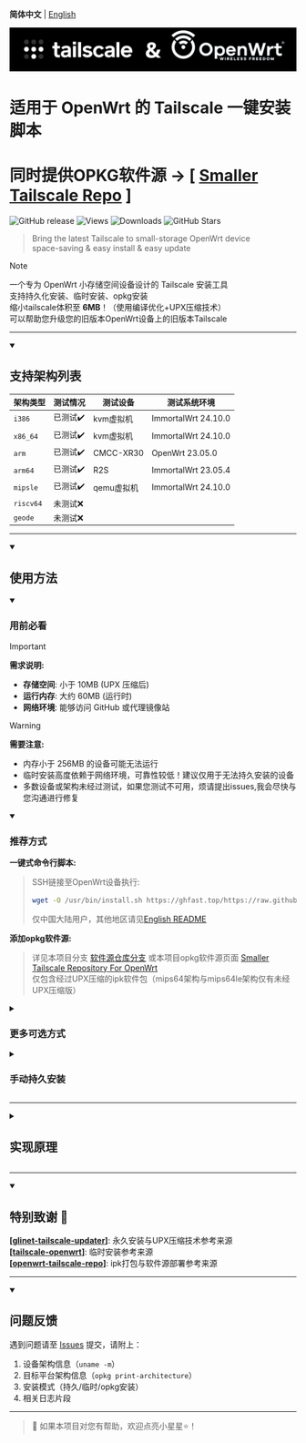 **简体中文** | [English](README_en.md)  

![Tailscale & OpenWrt](./banner.png)  
# 适用于 OpenWrt 的 Tailscale 一键安装脚本
# 同时提供OPKG软件源 -> [ [Smaller Tailscale Repo](https://gunanovo.github.io/openwrt-tailscale/) ]

![GitHub release](https://img.shields.io/github/v/release/GuNanOvO/openwrt-tailscale?style=flat)
![Views](https://api.visitorbadge.io/api/combined?path=https%3A%2F%2Fgithub.com%2FGuNanOvO%2Fopenwrt-tailscale&label=Views&countColor=%23b7d079&style=flat)
![Downloads](https://img.shields.io/github/downloads/GuNanOvO/openwrt-tailscale/total?style=flat)
![GitHub Stars](https://img.shields.io/github/stars/GuNanOvO/openwrt-tailscale?label=Stars&color=yellow)

> Bring the latest Tailscale to small-storage OpenWrt device  
> space-saving & easy install & easy update  

> [!NOTE]
> 一个专为 OpenWrt 小存储空间设备设计的 Tailscale 安装工具  
> 支持持久化安装、临时安装、opkg安装  
> 缩小tailscale体积至 **6MB**！（使用编译优化+UPX压缩技术）  
> 可以帮助您升级您的旧版本OpenWrt设备上的旧版本Tailscale

---

<details open>
<summary><h2>支持架构列表</h2></summary>

| 架构类型        | 测试情况      | 测试设备  | 测试系统环境 |
|-----------------|---------------|-----------|--------------|
| `i386`          | 已测试✔️     | kvm虚拟机  | ImmortalWrt 24.10.0 |
| `x86_64`        | 已测试✔️     | kvm虚拟机  | ImmortalWrt 24.10.0 |
| `arm`           | 已测试✔️     | CMCC-XR30  | OpenWrt 23.05.0     |
| `arm64`         | 已测试✔️     | R2S        | ImmortalWrt 23.05.4 |
| `mipsle`        | 已测试✔️     | qemu虚拟机 | ImmortalWrt 24.10.0 |
| `riscv64`       | 未测试❌     |            |                     |
| `geode`         | 未测试❌     |            |                     |

</details>

---

<details open>
<summary><h2>使用方法</h2></summary>

<details open>
<summary><h3>用前必看</h3></summary>

> [!IMPORTANT]
> **需求说明:**
> - **存储空间**: 小于 10MB (UPX 压缩后)  
> - **运行内存**: 大约 60MB (运行时)  
> - **网络环境**: 能够访问 GitHub 或代理镜像站  

> [!WARNING]
> **需要注意:**
> - 内存小于 256MB 的设备可能无法运行  
> - 临时安装高度依赖于网络环境，可靠性较低！建议仅用于无法持久安装的设备  
> - 多数设备或架构未经过测试，如果您测试不可用，烦请提出issues,我会尽快与您沟通进行修复  

</details>

<details open>
<summary><h3>推荐方式</h3></summary>

**一键式命令行脚本:**
> SSH链接至OpenWrt设备执行:
> ```bash
> wget -O /usr/bin/install.sh https://ghfast.top/https://raw.githubusercontent.com/GuNanOvO/openwrt-tailscale/main/install.sh && chmod +x /usr/bin/install.sh && /usr/bin/install.sh
> ```
> 仅中国大陆用户，其他地区请见[English README](README_en.md)  

**添加opkg软件源:**
> 详见本项目分支 [软件源仓库分支](../feed/README.md) 或本项目opkg软件源页面 [Smaller Tailscale Repository For OpenWrt](https://gunanovo.github.io/openwrt-tailscale/)  
> 仅包含经过UPX压缩的ipk软件包（mips64架构与mips64le架构仅有未经UPX压缩版）

</details>

<details>
<summary><h3>更多可选方式</h3></summary>

#### 不支持中文的终端
```bash
wget -O /usr/bin/install.sh https://ghfast.top/https://raw.githubusercontent.com/GuNanOvO/openwrt-tailscale/main/install_en_cnproxy.sh && chmod +x /usr/bin/install.sh && /usr/bin/install.sh
```

#### 安装未压缩的版本（约25mb）
使用参数`--notiny`
```bash
wget -O /usr/bin/install.sh https://ghfast.top/https://raw.githubusercontent.com/GuNanOvO/openwrt-tailscale/main/install.sh && chmod +x /usr/bin/install.sh && /usr/bin/install.sh --notiny
```

#### 自定义代理
使用参数`--custom-proxy`
```bash
wget -O /usr/bin/install.sh https://ghfast.top/https://raw.githubusercontent.com/GuNanOvO/openwrt-tailscale/main/install.sh && chmod +x /usr/bin/install.sh && /usr/bin/install.sh --custom-proxy
```

</details>


<details>
<summary><h3>手动持久安装</h3></summary>

#### 安装二进制文件:
> 1. 于本项目[Releases](https://github.com/GuNanOvO/openwrt-tailscale/releases)下载与您设备对应架构的tailscaled文件  
> 2. 将该二进制可执行文件置于您设备的`/usr/bin`目录下  
> 3. 重命名该二进制可执行文件重命名为`tailscaled`  
> 4. 使用命令`ln -sv /usr/bin/tailscaled /usr/bin/tailscale`  
> 5. 于本项目[目录](https://github.com/GuNanOvO/openwrt-tailscale/tree/main/etc/init.d)下的tailscale文件（您也可以手动创建文件并填入该文件的内容）  
> 6. 将该文件置于您设备的`/etc/init.d`目录下  
> 7. 将上述文件添加可执行权限`chmod +x /etc/init.d/tailscale && chmod +x /usr/bin/tailscale && chmod +x /usr/bin/tailscaled`
> 8. 执行命令`/etc/init.d/tailscale start`稍等一会，再执行`tailscale up`  
> 9. 如果你的OpenWrt版本为22.03，你还需要添加 `--netfilter-mode=off`参数， 对于OpenWrt 23+ 则不应该包含该参数
> 10. enjoy～🫰🏻

#### 安装ipk软件包:
> 1. 于本项目[Releases](https://github.com/GuNanOvO/openwrt-tailscale/releases)下载与您设备对应架构的ipk软件包(自由选择压缩版与未压缩版)； 
> 2. 可以于OpenWrt设备后台网页界面 -> 系统 -> 软件包 -> 上传软件包，选择您下载的软件包进行上传并安装；
>     >注意: 显示安装错误，则先测试 `tailscale up` ，如若正常，则安装成功。

</details>


</details>

---

<details>
<summary><h2>实现原理</h2></summary>

#### 编译优化:  
使用了Tailscale[官方文档](https://tailscale.com/kb/1207/small-tailscale)指出的 `--extra-small` 编译选项，加之[UPX](https://upx.github.io/)的二进制文件压缩技术，将tailscale压缩至原来的20%，使得在小存储空间的openwrt设备上使用tailscale变得可能🎉

#### 核心逻辑:  
1. **持久安装**  
   - 将tailscaled二进制文件置于`/usr/bin`，使用`ln -sv tailscaled tailscale`软链接tailscaled到tailscale，仅需大约 **7mb** 即可正常使用tailscale服务。即便所需空间仅 **7mb** 。

2. **临时安装**  
   - 将tailscaled二进制文件至于`/tmp`，同样使用`ln -sv tailscaled tailscale`软链接tailscaled到tailscale，由于是放置于/tmp目录，该安装方式会占用设备运行内存。每次重启后，会调用到脚本进行重新下载tailscale，因此可靠性较低。

</details>

---

<details open>
<summary><h2>特别致谢 🙏</h2></summary>

**[[glinet-tailscale-updater](https://github.com/Admonstrator/glinet-tailscale-updater)]**: 永久安装与UPX压缩技术参考来源  
**[[tailscale-openwrt](https://github.com/CH3NGYZ/tailscale-openwrt)]**: 临时安装参考来源  
**[[openwrt-tailscale-repo](https://github.com/lanrat/openwrt-tailscale-repo)]**: ipk打包与软件源部署参考来源  

</details>

---

<details open>
<summary><h2>问题反馈</h2></summary>

遇到问题请至 [Issues](https://github.com/GuNanOvO/openwrt-tailscale/issues) 提交，请附上：
1. 设备架构信息（`uname -m`）
2. 目标平台架构信息（`opkg print-architecture`）
3. 安装模式（持久/临时/opkg安装）
4. 相关日志片段

</details>

---

> 💖 如果本项目对您有帮助，欢迎点亮小星星⭐！  
